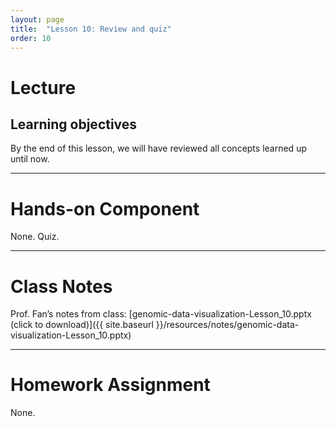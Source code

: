 ```yaml
---
layout: page
title:  "Lesson 10: Review and quiz"
order: 10
---
```


# Lecture

## Learning objectives

By the end of this lesson, we will have reviewed all concepts learned up until now. 

---

# Hands-on Component

None. Quiz.

---

# Class Notes

Prof. Fan’s notes from class: [genomic-data-visualization-Lesson_10.pptx (click to download)]({{ site.baseurl }}/resources/notes/genomic-data-visualization-Lesson_10.pptx)

---

# Homework Assignment

None.

